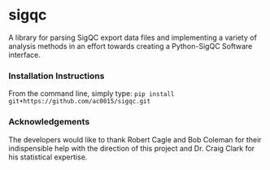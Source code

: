 # sigqc
A library for parsing SigQC export data files and implementing a variety of analysis methods in an effort towards creating a Python-SigQC Software interface.

### Installation Instructions
From the command line, simply type:
`pip install git+https://github.com/ac0015/sigqc.git`

### Acknowledgements
The developers would like to thank Robert Cagle and Bob Coleman for their indispensible help with the direction of this project and Dr. Craig Clark for his statistical expertise.
